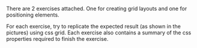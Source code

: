 There are 2 exercises attached. One for creating grid layouts and one for positioning elements.

For each exercise, try to replicate the expected result (as shown in the pictures) using css grid. 
Each exercise also contains a summary of the css properties required to finish the exercise.
